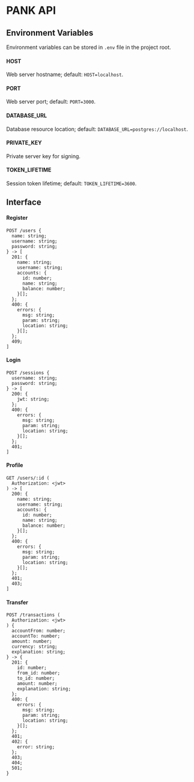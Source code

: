 # PANK API

## Environment Variables

Environment variables can be stored in `.env` file in the project root.

#### HOST

Web server hostname; default: `HOST=localhost`.

#### PORT

Web server port; default: `PORT=3000`.

#### DATABASE_URL

Database resource location; default: `DATABASE_URL=postgres://localhost`.

#### PRIVATE_KEY

Private server key for signing.

#### TOKEN_LIFETIME

Session token lifetime; default: `TOKEN_LIFETIME=3600`.

## Interface

#### Register

```
POST /users {
  name: string;
  username: string;
  password: string;
} -> [
  201: {
    name: string;
    username: string;
    accounts: {
      id: number;
      name: string;
      balance: number;
    }[];
  };
  400: {
    errors: {
      msg: string;
      param: string;
      location: string;
    }[];
  };
  409;
]
```

#### Login

```
POST /sessions {
  username: string;
  password: string;
} -> [
  200: {
    jwt: string;
  };
  400: {
    errors: {
      msg: string;
      param: string;
      location: string;
    }[];
  };
  401;
]
```

#### Profile

```
GET /users/:id (
  Authorization: <jwt>
) -> [
  200: {
    name: string;
    username: string;
    accounts: {
      id: number;
      name: string;
      balance: number;
    }[];
  };
  400: {
    errors: {
      msg: string;
      param: string;
      location: string;
    }[];
  };
  401;
  403;
]
```

#### Transfer

```
POST /transactions (
  Authorization: <jwt>
) {
  accountFrom: number;
  accountTo: number;
  amount: number;
  currency: string;
  explanation: string;
} -> {
  201: {
    id: number;
    from_id: number;
    to_id: number;
    amount: number;
    explanation: string;
  };
  400: {
    errors: {
      msg: string;
      param: string;
      location: string;
    }[];
  };
  401;
  402: {
    error: string;
  };
  403;
  404;
  501;
}
```
